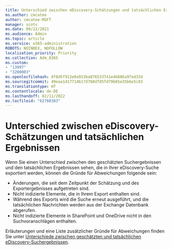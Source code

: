 ```yaml
---
title: Unterschied zwischen eDiscovery-Schätzungen und tatsächlichen Ergebnissen
ms.author: cmcatee
author: cmcatee-MSFT
manager: scotv
ms.date: 09/22/2021
ms.audience: Admin
ms.topic: article
ms.service: o365-administration
ROBOTS: NOINDEX, NOFOLLOW
localization_priority: Priority
ms.collection: Adm_O365
ms.custom:
- "13997"
- "3200003"
ms.openlocfilehash: 8f8d5f912e0a933ba876533741e4b886a97ed33d
ms.sourcegitcommit: 49eaa1417714617d768df85fd79b65e35b6e5c83
ms.translationtype: HT
ms.contentlocale: de-DE
ms.lasthandoff: 02/11/2022
ms.locfileid: "62760383"
---
```

# <a name="difference-in-ediscovery-estimates-and-actual-results"></a>Unterschied zwischen eDiscovery-Schätzungen und tatsächlichen Ergebnissen

Wenn Sie einen Unterschied zwischen den geschätzten Suchergebnissen und den tatsächlichen Ergebnissen sehen, die in Ihrer eDiscovery-Suche exportiert werden, können die Gründe für Abweichungen folgende sein:

- Änderungen, die seit dem Zeitpunkt der Schätzung und des Exportergebnisses aufgetreten sind.
- Nicht indizierte Elemente, die in Ihrem Export enthalten sind.
- Während des Exports wird die Suche erneut ausgeführt, und die tatsächlichen Nachrichten werden aus der Exchange Datenbank abgerufen.
- Nicht indizierte Elemente in SharePoint und OneDrive nicht in den Suchvoranschlägen enthalten.

Erläuterungen und eine Liste zusätzlicher Gründe für Abweichungen finden Sie unter [Unterschiede zwischen geschätzten und tatsächlichen eDiscovery-Suchergebnissen](https://docs.microsoft.com/microsoft-365/compliance/differences-between-estimated-and-actual-ediscovery-search-results).